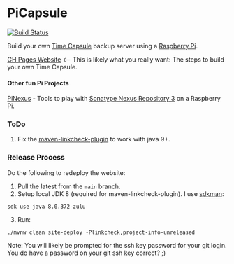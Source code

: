 PiCapsule
=======

[![Build Status](https://github.com/bhamail/picapsule/actions/workflows/build.yaml/badge.svg)](https://github.com/bhamail/picapsule/actions)

Build your own [Time Capsule](https://www.apple.com/ph/airport-time-capsule/specs/) backup server using a [Raspberry Pi](https://www.raspberrypi.org).

[GH Pages Website](https://bhamail.github.io/picapsule/) <--
 This is likely what you really want: The steps to build your own Time Capsule.

#### Other fun Pi Projects

[PiNexus](https://github.com/bhamail/pinexus) - Tools to play with [Sonatype Nexus Repository 3](https://help.sonatype.com/en/sonatype-nexus-repository.html) on a Raspberry Pi.

### ToDo

1. Fix the [maven-linkcheck-plugin](https://maven.apache.org/plugins/maven-linkcheck-plugin/) to work with java 9+.

### Release Process

Do the following to redeploy the website:
1. Pull the latest from the `main` branch.
2. Setup local JDK 8 (required for maven-linkcheck-plugin). I use [sdkman](https://sdkman.io): 
```shell
sdk use java 8.0.372-zulu
```
3. Run:
```shell
./mvnw clean site-deploy -Plinkcheck,project-info-unreleased 
```
Note: You will likely be prompted for the ssh key password for your git login. You do have 
a password on your git ssh key correct? ;)
